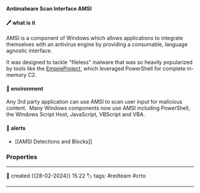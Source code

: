 
**Antimalware Scan Interface AMSI**

#### 🖊️ what is it

AMSI is a component of Windows which allows applications to integrate themselves with an antivirus engine by providing a consumable, language agnostic interface.  

It was designed to tackle "fileless" malware that was so heavily popularized by tools like the [EmpireProject](https://github.com/EmpireProject/Empire), which leveraged PowerShell for complete in-memory C2.

#### 📔 environment

Any 3rd party application can use AMSI to scan user input for malicious content.  Many Windows components now use AMSI including PowerShell, the Windows Script Host, JavaScript, VBScript and VBA.

####  📗 alerts

- [[AMSI Detections and Blocks]]

### Properties
---
📆 created   {{28-02-2024}} 15:22
🏷️ tags: #redteam #crto 

---

